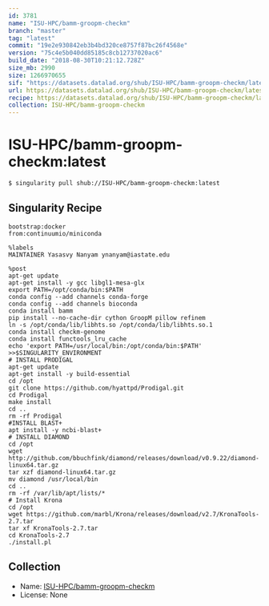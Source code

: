 ```yaml
---
id: 3781
name: "ISU-HPC/bamm-groopm-checkm"
branch: "master"
tag: "latest"
commit: "19e2e930842eb3b4bd320ce8757f87bc26f4568e"
version: "75c4e5b040dd85185c8cb12737020ac6"
build_date: "2018-08-30T10:21:12.728Z"
size_mb: 2990
size: 1266970655
sif: "https://datasets.datalad.org/shub/ISU-HPC/bamm-groopm-checkm/latest/2018-08-30-19e2e930-75c4e5b0/75c4e5b040dd85185c8cb12737020ac6.simg"
url: https://datasets.datalad.org/shub/ISU-HPC/bamm-groopm-checkm/latest/2018-08-30-19e2e930-75c4e5b0/
recipe: https://datasets.datalad.org/shub/ISU-HPC/bamm-groopm-checkm/latest/2018-08-30-19e2e930-75c4e5b0/Singularity
collection: ISU-HPC/bamm-groopm-checkm
---
```


# ISU-HPC/bamm-groopm-checkm:latest

```bash
$ singularity pull shub://ISU-HPC/bamm-groopm-checkm:latest
```

## Singularity Recipe

```singularity
bootstrap:docker
from:continuumio/miniconda

%labels
MAINTAINER Yasasvy Nanyam ynanyam@iastate.edu

%post
apt-get update
apt-get install -y gcc libgl1-mesa-glx
export PATH=/opt/conda/bin:$PATH
conda config --add channels conda-forge
conda config --add channels bioconda
conda install bamm 
pip install --no-cache-dir cython GroopM pillow refinem 
ln -s /opt/conda/lib/libhts.so /opt/conda/lib/libhts.so.1
conda install checkm-genome
conda install functools_lru_cache
echo 'export PATH=/usr/local/bin:/opt/conda/bin:$PATH' >>$SINGULARITY_ENVIRONMENT
# INSTALL PRODIGAL
apt-get update
apt-get install -y build-essential
cd /opt
git clone https://github.com/hyattpd/Prodigal.git
cd Prodigal
make install
cd ..
rm -rf Prodigal
#INSTALL BLAST+
apt install -y ncbi-blast+
# INSTALL DIAMOND
cd /opt
wget http://github.com/bbuchfink/diamond/releases/download/v0.9.22/diamond-linux64.tar.gz
tar xzf diamond-linux64.tar.gz
mv diamond /usr/local/bin
cd ..
rm -rf /var/lib/apt/lists/*
# Install Krona
cd /opt
wget https://github.com/marbl/Krona/releases/download/v2.7/KronaTools-2.7.tar
tar xf KronaTools-2.7.tar
cd KronaTools-2.7
./install.pl
```

## Collection

 - Name: [ISU-HPC/bamm-groopm-checkm](https://github.com/ISU-HPC/bamm-groopm-checkm)
 - License: None

